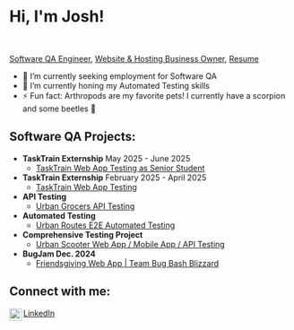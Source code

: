<h1>Hi, I'm Josh!</h1> <br/>

<a href="https://github.com/Josh-Kleckner">Software QA Engineer</a>, <a href="https://www.linkedin.com/in/joshuakleckner/" target="blank">Website & Hosting Business Owner</a>, <a href="./docs/joshuaKlecknerResume_2025.pdf" target="blank">Resume</a>
<br/>

- 🔭 I’m currently seeking employment for Software QA <br/>
- 🌱 I’m currently honing my Automated Testing skills <br/>
- ⚡ Fun fact: Arthropods are my favorite pets! I currently have a scorpion and some beetles 🦂 <br/>


<h2>Software QA Projects:</h2>

- <b>TaskTrain Externship</b> May 2025 - June 2025
  - [TaskTrain Web App Testing as Senior Student](https://github.com/Josh-Kleckner/TaskTrain_EX15)
- <b>TaskTrain Externship</b> February 2025 - April 2025
  - [TaskTrain Web App Testing](https://github.com/Josh-Kleckner/TaskTrain_EX12)
- <b>API Testing</b>
  - [Urban Grocers API Testing](https://github.com/Josh-Kleckner/Urban-Grocers-API-Testing)
- <b>Automated Testing</b>
  - [Urban Routes E2E Automated Testing](https://github.com/Josh-Kleckner/Urban-Routes-E2E-Automated-Testing)
- <b>Comprehensive Testing Project</b>
  - [Urban Scooter Web App / Mobile App / API Testing](https://github.com/Josh-Kleckner/Urban-Scooters-Project)
- <b>BugJam Dec. 2024</b>
  - [Friendsgiving Web App | Team Bug Bash Blizzard](https://github.com/Josh-Kleckner/BugJam_Friendsgiving)


<h2>Connect with me:</h2>

[<img align="left" alt="JoshKleckner | LinkedIn" width="22px" src="https://img.icons8.com/?size=100&id=8808&format=png&color=228BE6" />][linkedin] <a href="https://www.linkedin.com/in/joshuakleckner/" target="blank">LinkedIn</a>

[linkedin]: https://www.linkedin.com/in/joshuakleckner/
